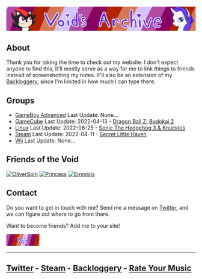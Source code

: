 <head>
     <link rel="shortcut icon" type="image/x-icon" href="favicon.ico">
</head>

![Void's Archive](./SSHP/index-banner.png)

## About
Thank you for taking the time to check out my website. I don't expect anyone to find this, it'll mostly serve as a way for me to link things to friends instead of screenshotting my notes. It'll also be an extension of my [Backloggery](https://www.backloggery.com/QueenRaven29), since I'm limited in how much I can type there. 

## Groups
- [GameBoy Advanced](/GameBoy-Advance/GBA-index) Last Update: None...
- [GameCube](/GameCube/gamecube-index) Last Update: 2022-04-13 - [Dragon Ball Z: Budokai 2](/GameCube/DBZBudokai2)
- [Linux](/Linux/linux-index) Last Update: 2022-06-25 - [Sonic The Hedgehog 3 & Knuckles](/Linux/SonicTheHedgehog3&Knuckles)
- [Steam](/Steam/steam-index) Last Update: 2022-04-11 - [Secret Little Haven](/Steam/SecretLittleHaven)
- [Wii](/Wii/wii-index) Last Update: None...

## Friends of the Void

[![OliverSpin](https://files.catbox.moe/se3kxa.gif)](https://steelviper77.neocities.org/) 
[![Princess](https://files.catbox.moe/he8oc0.gif)](https://chloes-secret-hideout.neocities.org/)
[![Emmixis](https://files.catbox.moe/f4jv7o.gif)](https://emmixis.net/)

## Contact
Do you want to get in touch with me? Send me a message on [Twitter](https://twitter.com/jamieofthevoid), and we can figure out where to go from there.

Want to become friends? Add me to your site! 

![Friends of the Void](./SSHP/webring-button.gif)

***
## [Twitter](https://twitter.com/jamieofthevoid) - [Steam](https://steamcommunity.com/id/queenofthevoid/) - [Backloggery](https://www.backloggery.com/QueenRaven29) - [Rate Your Music](https://rateyourmusic.com/~voidgazer_jamie)